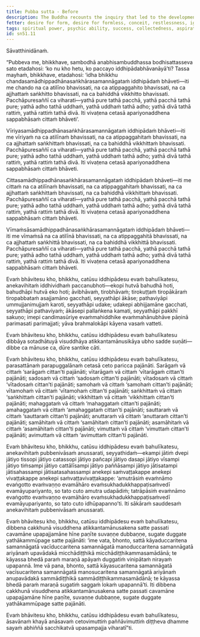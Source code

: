 ```yaml
---
title: Pubba sutta - Before
description: The Buddha recounts the inquiry that led to the development of the four bases of psychic ability before his full awakening.
fetter: desire for form, desire for formless, conceit, restlessness, ignorance
tags: spiritual power, psychic ability, success, collectedness, aspiration, persistence, energy, mind, investigation, reflection, close examination, sn, sn51
id: sn51.11
---
```


Sāvatthinidānaṁ.

“Pubbeva me, bhikkhave, sambodhā anabhisambuddhassa bodhisattasseva sato etadahosi: ‘ko nu kho hetu, ko paccayo iddhipādabhāvanāyā’ti? Tassa mayhaṁ, bhikkhave, etadahosi: ‘idha bhikkhu chandasamādhippadhānasaṅkhārasamannāgataṁ iddhipādaṁ bhāveti—iti me chando na ca atilīno bhavissati, na ca atippaggahito bhavissati, na ca ajjhattaṁ saṅkhitto bhavissati, na ca bahiddhā vikkhitto bhavissati. Pacchāpuresaññī ca viharati—yathā pure tathā pacchā, yathā pacchā tathā pure; yathā adho tathā uddhaṁ, yathā uddhaṁ tathā adho; yathā divā tathā rattiṁ, yathā rattiṁ tathā divā. Iti vivaṭena cetasā apariyonaddhena sappabhāsaṁ cittaṁ bhāveti’.

Vīriyasamādhippadhānasaṅkhārasamannāgataṁ iddhipādaṁ bhāveti—iti me vīriyaṁ na ca atilīnaṁ bhavissati, na ca atippaggahitaṁ bhavissati, na ca ajjhattaṁ saṅkhittaṁ bhavissati, na ca bahiddhā vikkhittaṁ bhavissati. Pacchāpuresaññī ca viharati—yathā pure tathā pacchā, yathā pacchā tathā pure; yathā adho tathā uddhaṁ, yathā uddhaṁ tathā adho; yathā divā tathā rattiṁ, yathā rattiṁ tathā divā. Iti vivaṭena cetasā apariyonaddhena sappabhāsaṁ cittaṁ bhāveti.

Cittasamādhippadhānasaṅkhārasamannāgataṁ iddhipādaṁ bhāveti—iti me cittaṁ na ca atilīnaṁ bhavissati, na ca atippaggahitaṁ bhavissati, na ca ajjhattaṁ saṅkhittaṁ bhavissati, na ca bahiddhā vikkhittaṁ bhavissati. Pacchāpuresaññī ca viharati—yathā pure tathā pacchā, yathā pacchā tathā pure; yathā adho tathā uddhaṁ, yathā uddhaṁ tathā adho; yathā divā tathā rattiṁ, yathā rattiṁ tathā divā. Iti vivaṭena cetasā apariyonaddhena sappabhāsaṁ cittaṁ bhāveti.

Vīmaṁsāsamādhippadhānasaṅkhārasamannāgataṁ iddhipādaṁ bhāveti—iti me vīmaṁsā na ca atilīnā bhavissati, na ca atippaggahitā bhavissati, na ca ajjhattaṁ saṅkhittā bhavissati, na ca bahiddhā vikkhittā bhavissati. Pacchāpuresaññī ca viharati—yathā pure tathā pacchā, yathā pacchā tathā pure; yathā adho tathā uddhaṁ, yathā uddhaṁ tathā adho; yathā divā tathā rattiṁ, yathā rattiṁ tathā divā. Iti vivaṭena cetasā apariyonaddhena sappabhāsaṁ cittaṁ bhāveti.

Evaṁ bhāvitesu kho, bhikkhu, catūsu iddhipādesu evaṁ bahulīkatesu, anekavihitaṁ iddhividhaṁ paccanubhoti—ekopi hutvā bahudhā hoti, bahudhāpi hutvā eko hoti; āvibhāvaṁ, tirobhāvaṁ; tirokuṭṭaṁ tiropākāraṁ tiropabbataṁ asajjamāno gacchati, seyyathāpi ākāse; pathaviyāpi ummujjanimujjaṁ karoti, seyyathāpi udake; udakepi abhijjamāne gacchati, seyyathāpi pathaviyaṁ; ākāsepi pallaṅkena kamati, seyyathāpi pakkhī sakuṇo; imepi candimasūriye evaṁmahiddhike evaṁmahānubhāve pāṇinā parimasati parimajjati; yāva brahmalokāpi kāyena vasaṁ vatteti.

Evaṁ bhāvitesu kho, bhikkhu, catūsu iddhipādesu evaṁ bahulīkatesu dibbāya sotadhātuyā visuddhāya atikkantamānusikāya ubho sadde suṇāti—dibbe ca mānuse ca, dūre santike cāti.

Evaṁ bhāvitesu kho, bhikkhu, catūsu iddhipādesu evaṁ bahulīkatesu, parasattānaṁ parapuggalānaṁ cetasā ceto paricca pajānāti. Sarāgaṁ vā cittaṁ ‘sarāgaṁ cittan’ti pajānāti; vītarāgaṁ vā cittaṁ ‘vītarāgaṁ cittan’ti pajānāti; sadosaṁ vā cittaṁ ‘sadosaṁ cittan’ti pajānāti; vītadosaṁ vā cittaṁ ‘vītadosaṁ cittan’ti pajānāti; samohaṁ vā cittaṁ ‘samohaṁ cittan’ti pajānāti; vītamohaṁ vā cittaṁ ‘vītamohaṁ cittan’ti pajānāti; saṅkhittaṁ vā cittaṁ ‘saṅkhittaṁ cittan’ti pajānāti; vikkhittaṁ vā cittaṁ ‘vikkhittaṁ cittan’ti pajānāti; mahaggataṁ vā cittaṁ ‘mahaggataṁ cittan’ti pajānāti; amahaggataṁ vā cittaṁ ‘amahaggataṁ cittan’ti pajānāti; sauttaraṁ vā cittaṁ ‘sauttaraṁ cittan’ti pajānāti; anuttaraṁ vā cittaṁ ‘anuttaraṁ cittan’ti pajānāti; samāhitaṁ vā cittaṁ ‘samāhitaṁ cittan’ti pajānāti; asamāhitaṁ vā cittaṁ ‘asamāhitaṁ cittan’ti pajānāti; vimuttaṁ vā cittaṁ ‘vimuttaṁ cittan’ti pajānāti; avimuttaṁ vā cittaṁ ‘avimuttaṁ cittan’ti pajānāti.

Evaṁ bhāvitesu kho, bhikkhu, catūsu iddhipādesu evaṁ bahulīkatesu, anekavihitaṁ pubbenivāsaṁ anussarati, seyyathidaṁ—ekampi jātiṁ dvepi jātiyo tissopi jātiyo catassopi jātiyo pañcapi jātiyo dasapi jātiyo vīsampi jātiyo tiṁsampi jātiyo cattālīsampi jātiyo paññāsampi jātiyo jātisatampi jātisahassampi jātisatasahassampi anekepi saṁvaṭṭakappe anekepi vivaṭṭakappe anekepi saṁvaṭṭavivaṭṭakappe: ‘amutrāsiṁ evaṁnāmo evaṅgotto evaṁvaṇṇo evamāhāro evaṁsukhadukkhappaṭisaṁvedī evamāyupariyanto, so tato cuto amutra udapādiṁ; tatrāpāsiṁ evaṁnāmo evaṅgotto evaṁvaṇṇo evamāhāro evaṁsukhadukkhappaṭisaṁvedī evamāyupariyanto, so tato cuto idhūpapanno’ti. Iti sākāraṁ sauddesaṁ anekavihitaṁ pubbenivāsaṁ anussarati.

Evaṁ bhāvitesu kho, bhikkhu, catūsu iddhipādesu evaṁ bahulīkatesu, dibbena cakkhunā visuddhena atikkantamānusakena satte passati cavamāne upapajjamāne hīne paṇīte suvaṇṇe dubbaṇṇe, sugate duggate yathākammūpage satte pajānāti: ‘ime vata, bhonto, sattā kāyaduccaritena samannāgatā vacīduccaritena samannāgatā manoduccaritena samannāgatā ariyānaṁ upavādakā micchādiṭṭhikā micchādiṭṭhikammasamādānā; te kāyassa bhedā paraṁ maraṇā apāyaṁ duggatiṁ vinipātaṁ nirayaṁ upapannā. Ime vā pana, bhonto, sattā kāyasucaritena samannāgatā vacīsucaritena samannāgatā manosucaritena samannāgatā ariyānaṁ anupavādakā sammādiṭṭhikā sammādiṭṭhikammasamādānā; te kāyassa bhedā paraṁ maraṇā sugatiṁ saggaṁ lokaṁ upapannā’ti. Iti dibbena cakkhunā visuddhena atikkantamānusakena satte passati cavamāne upapajjamāne hīne paṇīte, suvaṇṇe dubbaṇṇe, sugate duggate yathākammūpage satte pajānāti.

Evaṁ bhāvitesu kho, bhikkhu, catūsu iddhipādesu evaṁ bahulīkatesu, āsavānaṁ khayā anāsavaṁ cetovimuttiṁ paññāvimuttiṁ diṭṭheva dhamme sayaṁ abhiññā sacchikatvā upasampajja viharatī”ti.
